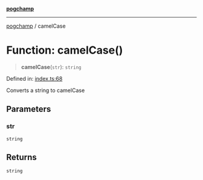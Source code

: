 [**pogchamp**](../README.md)

***

[pogchamp](../globals.md) / camelCase

# Function: camelCase()

> **camelCase**(`str`): `string`

Defined in: [index.ts:68](https://github.com/antonandresen/pogchamp/blob/c622d552b9277eb468753e85a6bbba7d57ac30d7/index.ts#L68)

Converts a string to camelCase

## Parameters

### str

`string`

## Returns

`string`
